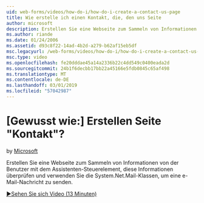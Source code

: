 ```yaml
---
uid: web-forms/videos/how-do-i/how-do-i-create-a-contact-us-page
title: Wie erstelle ich einen Kontakt, die, den uns Seite
author: microsoft
description: Erstellen Sie eine Webseite zum Sammeln von Informationen von der Benutzer mit dem Assistenten-Steuerelement, diese Informationen überprüfen und verwenden Sie zum Senden einer Konfi System.Net.Mail Klassen...
ms.author: riande
ms.date: 01/24/2006
ms.assetid: d93c8f22-14ad-4b2d-a279-b62af15eb5df
msc.legacyurl: /web-forms/videos/how-do-i/how-do-i-create-a-contact-us-page
msc.type: video
ms.openlocfilehash: fe20dddae45a14a2336b22c4dd549c0400eada2d
ms.sourcegitcommit: 24b1f6decbb17bb22a45166e5fdb0845c65af498
ms.translationtype: MT
ms.contentlocale: de-DE
ms.lasthandoff: 03/01/2019
ms.locfileid: "57042987"
---
```

<a name="how-do-i-create-a-contact-us-page"></a>[Gewusst wie:] Erstellen Seite "Kontakt"?
====================
by [Microsoft](https://github.com/microsoft)

Erstellen Sie eine Webseite zum Sammeln von Informationen von der Benutzer mit dem Assistenten-Steuerelement, diese Informationen überprüfen und verwenden Sie die System.Net.Mail-Klassen, um eine e-Mail-Nachricht zu senden.

[&#9654;Sehen Sie sich Video (13 Minuten)](https://channel9.msdn.com/Blogs/ASP-NET-Site-Videos/how-do-i-create-a-contact-us-page)
